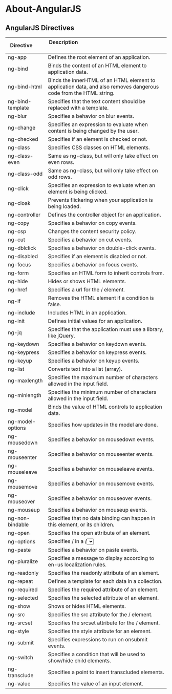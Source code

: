 # About-AngularJS

## AngularJS Directives
| Directive        | Description                                                                                                       |
|------------------|-------------------------------------------------------------------------------------------------------------------|
| ng-app           | Defines the root element of an application.                                                                       |
| ng-bind          | Binds the content of an HTML element to application data.                                                         |
| ng-bind-html     | Binds the innerHTML of an HTML element to application data, and also removes dangerous code from the HTML string. |
| ng-bind-template | Specifies that the text content should be replaced with a template.                                               |
| ng-blur          | Specifies a behavior on blur events.                                                                              |
| ng-change        | Specifies an expression to evaluate when content is being changed by the user.                                    |
| ng-checked       | Specifies if an element is checked or not.                                                                        |
| ng-class         | Specifies CSS classes on HTML elements.                                                                           |
| ng-class-even    | Same as ng-class, but will only take effect on even rows.                                                         |
| ng-class-odd     | Same as ng-class, but will only take effect on odd rows.                                                          |
| ng-click         | Specifies an expression to evaluate when an element is being clicked.                                             |
| ng-cloak         | Prevents flickering when your application is being loaded.                                                        |
| ng-controller    | Defines the controller object for an application.                                                                 |
| ng-copy          | Specifies a behavior on copy events.                                                                              |
| ng-csp           | Changes the content security policy.                                                                              |
| ng-cut           | Specifies a behavior on cut events.                                                                               |
| ng-dblclick      | Specifies a behavior on double-click events.                                                                      |
| ng-disabled      | Specifies if an element is disabled or not.                                                                       |
| ng-focus         | Specifies a behavior on focus events.                                                                             |
| ng-form          | Specifies an HTML form to inherit controls from.                                                                  |
| ng-hide          | Hides or shows HTML elements.                                                                                     |
| ng-href          | Specifies a url for the /<a> element.                                                                             |
| ng-if            | Removes the HTML element if a condition is false.                                                                 |
| ng-include       | Includes HTML in an application.                                                                                  |
| ng-init          | Defines initial values for an application.                                                                        |
| ng-jq            | Specifies that the application must use a library, like jQuery.                                                   |
| ng-keydown       | Specifies a behavior on keydown events.                                                                           |
| ng-keypress      | Specifies a behavior on keypress events.                                                                          |
| ng-keyup         | Specifies a behavior on keyup events.                                                                             |
| ng-list          | Converts text into a list (array).                                                                                |
| ng-maxlength     | Specifies the maximum number of characters allowed in the input field.                                            |
| ng-minlength     | Specifies the minimum number of characters allowed in the input field.                                            |
| ng-model         | Binds the value of HTML controls to application data.                                                             |
| ng-model-options | Specifies how updates in the model are done.                                                                      |
| ng-mousedown     | Specifies a behavior on mousedown events.                                                                         |
| ng-mouseenter    | Specifies a behavior on mouseenter events.                                                                        |
| ng-mouseleave    | Specifies a behavior on mouseleave events.                                                                        |
| ng-mousemove     | Specifies a behavior on mousemove events.                                                                         |
| ng-mouseover     | Specifies a behavior on mouseover events.                                                                         |
| ng-mouseup       | Specifies a behavior on mouseup events.                                                                           |
| ng-non-bindable  | Specifies that no data binding can happen in this element, or its children.                                       |
| ng-open          | Specifies the open attribute of an element.                                                                       |
| ng-options       | Specifies /<options> in a /<select> list.                                                                         |
| ng-paste         | Specifies a behavior on paste events.                                                                             |
| ng-pluralize     | Specifies a message to display according to en-us localization rules.                                             |
| ng-readonly      | Specifies the readonly attribute of an element.                                                                   |
| ng-repeat        | Defines a template for each data in a collection.                                                                 |
| ng-required      | Specifies the required attribute of an element.                                                                   |
| ng-selected      | Specifies the selected attribute of an element.                                                                   |
| ng-show          | Shows or hides HTML elements.                                                                                     |
| ng-src           | Specifies the src attribute for the /<img> element.                                                               |
| ng-srcset        | Specifies the srcset attribute for the /<img> element.                                                            |
| ng-style         | Specifies the style attribute for an element.                                                                     |
| ng-submit        | Specifies expressions to run on onsubmit events.                                                                  |
| ng-switch        | Specifies a condition that will be used to show/hide child elements.                                              |
| ng-transclude    | Specifies a point to insert transcluded elements.                                                                 |
| ng-value         | Specifies the value of an input element.                                                                          |
